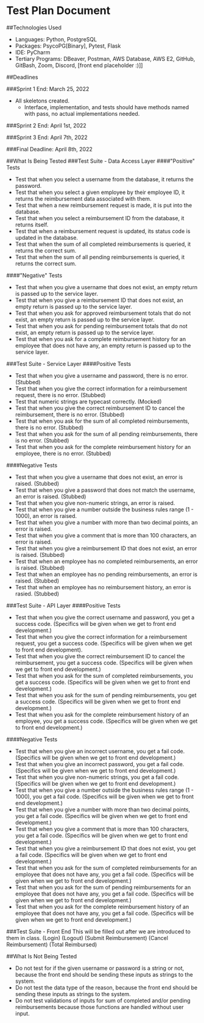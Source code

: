 # Test Plan Document

##Technologies Used
- Languages: Python, PostgreSQL
- Packages: PsycoPG[Binary], Pytest, Flask
- IDE: PyCharm
- Tertiary Programs: DBeaver, Postman, AWS Database, AWS E2, GitHub, GitBash, Zoom, Discord, [front end placeholder :)]]

##Deadlines

###Sprint 1 End: March 25, 2022
- All skeletons created.
  - Interface, implementation, and tests should have methods named with pass, no actual implementations needed.

###Sprint 2 End: April 1st, 2022

###Sprint 3 End: April 7th, 2022

###Final Deadline: April 8th, 2022

##What Is Being Tested
###Test Suite - Data Access Layer
####"Positive" Tests
- Test that when you select a username from the database, it returns the password.
- Test that when you select a given employee by their employee ID, it returns the reimbursement data associated with them.
- Test that when a new reimbursement request is made, it is put into the database.
- Test that when you select a reimbursement ID from the database, it returns itself.
- Test that when a reimbursement request is updated, its status code is updated in the database.
- Test that when the sum of all completed reimbursements is queried, it returns the correct sum.
- Test that when the sum of all pending reimbursements is queried, it returns the correct sum.

####"Negative" Tests
- Test that when you give a username that does not exist, an empty return is passed up to the service layer.
- Test that when you give a reimbursement ID that does not exist, an empty return is passed up to the service layer.
- Test that when you ask for approved reimbursement totals that do not exist, an empty return is passed up to the service layer.
- Test that when you ask for pending reimbursement totals that do not exist, an empty return is passed up to the service layer.
- Test that when you ask for a complete reimbursement history for an employee that does not have any, an empty return is passed up to the service layer.

###Test Suite - Service Layer
####Positive Tests
- Test that when you give a username and password, there is no error. (Stubbed)
- Test that when you give the correct information for a reimbursement request, there is no error. (Stubbed)
- Test that numeric strings are typecast correctly. (Mocked)
- Test that when you give the correct reimbursement ID to cancel the reimbursement, there is no error. (Stubbed)
- Test that when you ask for the sum of all completed reimbursements, there is no error. (Stubbed)
- Test that when you ask for the sum of all pending reimbursements, there is no error. (Stubbed)
- Test that when you ask for the complete reimbursement history for an employee, there is no error. (Stubbed)

####Negative Tests
- Test that when you give a username that does not exist, an error is raised. (Stubbed)
- Test that when you give a password that does not match the username, an error is raised. (Stubbed)
- Test that when you give non-numeric strings, an error is raised. 
- Test that when you give a number outside the business rules range (1 - 1000), an error is raised.
- Test that when you give a number with more than two decimal points, an error is raised.
- Test that when you give a comment that is more than 100 characters, an error is raised.
- Test that when you give a reimbursement ID that does not exist, an error is raised. (Stubbed)
- Test that when an employee has no completed reimbursements, an error is raised. (Stubbed)
- Test that when an employee has no pending reimbursements, an error is raised. (Stubbed)
- Test that when an employee has no reimbursement history, an error is rasied. (Stubbed)

###Test Suite - API Layer
####Positive Tests
- Test that when you give the correct username and password, you get a success code. (Specifics will be given when we get to front end development.)
- Test that when you give the correct information for a reimbursement request, you get a success code. (Specifics will be given when we get to front end development).
- Test that when you give the correct reimbursement ID to cancel the reimbursement, you get a success code. (Specifics will be given when we get to front end development.)
- Test that when you ask for the sum of completed reimbursements, you get a success code. (Specifics will be given when we get to front end development.)
- Test that when you ask for the sum of pending reimbursements, you get a success code. (Specifics will be given when we get to front end development.)
- Test that when you ask for the complete reimbursement history of an employee, you get a success code. (Specifics will be given when we get to front end development.)

####Negative Tests
- Test that when you give an incorrect username, you get a fail code. (Specifics will be given when we get to front end development.)
- Test that when you give an incorrect password, you get a fail code. (Specifics will be given when we get to front end development.)
- Test that when you give non-numeric strings, you get a fail code. (Specifics will be given when we get to front end development.)
- Test that when you give a number outside the business rules range (1 - 1000), you get a fail code. (Specifics will be given when we get to front end development.)
- Test that when you give a number with more than two decimal points, you get a fail code. (Specifics will be given when we get to front end development.)
- Test that when you give a comment that is more than 100 characters, you get a fail code. (Specifics will be given when we get to front end development.)
- Test that when you give a reimbursement ID that does not exist, you get a fail code. (Specifics will be given when we get to front end development.) 
- Test that when you ask for the sum of completed reimbursements for an employee that does not have any, you get a fail code. (Specifics will be given when we get to front end development.)
- Test that when you ask for the sum of pending reimbursements for an employee that does not have any, you get a fail code. (Specifics will be given when we get to front end development.)
- Test that when you ask for the complete reimbursement history of an employee that does not have any, you get a fail code. (Specifics will be given when we get to front end development.)

###Test Suite - Front End
This will be filled out after we are introduced to them in class.
(Login)
(Logout)
(Submit Reimbursement)
(Cancel Reimbursement)
(Total Reimbursed)

##What Is Not Being Tested
- Do not test for if the given username or password is a string or not, because the front end should be sending these inputs as strings to the system.
- Do not test the data type of the reason, because the front end should be sending these inputs as strings to the system.
- Do not test validations of inputs for sum of completed and/or pending reimbursements because those functions are handled without user input.